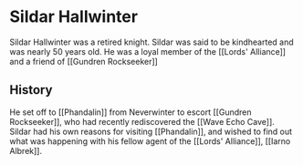 # Sildar Hallwinter
Sildar Hallwinter was a retired knight. Sildar was said to be kindhearted and was nearly 50 years old. He was a loyal member of the [[Lords' Alliance]] and a friend of [[Gundren Rockseeker]]

## History
He set off to [[Phandalin]] from Neverwinter to escort [[Gundren Rockseeker]], who had recently rediscovered the [[Wave Echo Cave]]. Sildar had his own reasons for visiting [[Phandalin]], and wished to find out what was happening with his fellow agent of the [[Lords' Alliance]], [[Iarno Albrek]].